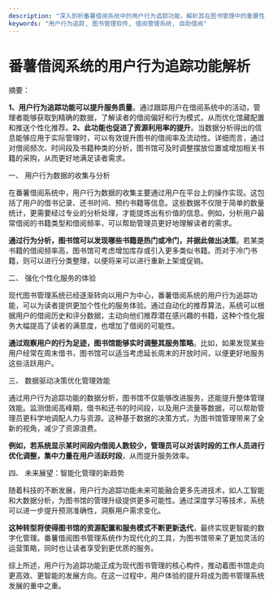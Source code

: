 ```yaml
---
description: "深入剖析番薯借阅系统中的用户行为追踪功能，解析其在图书管理中的重要性与应用。"
keywords: "用户行为追踪, 图书管理软件, 借阅管理系统, 自助借阅"
---
```

# 番薯借阅系统的用户行为追踪功能解析

摘要：

**1、用户行为追踪功能可以提升服务质量**。通过跟踪用户在借阅系统中的活动，管理者能够获取到精确的数据，了解读者的借阅偏好和行为模式，从而优化馆藏配置和推送个性化推荐。**2、此功能也促进了资源利用率的提升**。当数据分析得出的信息能够应用于实际管理时，可以有效提升图书的借阅率及流动性。详细而言，通过对借阅频次、时间段及书籍种类的分析，图书馆可及时调整摆放位置或增加相关书籍的采购，从而更好地满足读者需求。

一、 用户行为数据的收集与分析

在番薯借阅系统中，用户行为数据的收集主要通过用户在平台上的操作实现。这包括了用户的借书记录、还书时间、预约书籍等信息。这些数据不仅限于简单的数量统计，更需要经过专业的分析处理，才能提炼出有价值的信息。例如，分析用户最常借阅的书籍类型和借阅频率，可以帮助管理员更好地理解读者的需求。

**通过行为分析，图书馆可以发现哪些书籍是热门或冷门，并据此做出决策**。若某类书籍的借阅频率高，图书馆可考虑增加库存或引入更多类似书籍。而对于冷门书籍，则可以进行分类整理，以便将来可以进行重新上架或促销。

二、 强化个性化服务的体验

现代图书管理系统已经逐渐转向以用户为中心，番薯借阅系统的用户行为追踪功能，可以为读者提供更加个性化的服务体验。通过自动化的推荐算法，系统可以根据用户的借阅历史和评分数据，主动向他们推荐潜在感兴趣的书籍，这种个性化服务大幅提高了读者的满意度，也增加了借阅的可能性。

**通过观察用户的行为足迹，图书馆能够实时调整其服务策略**。比如，如果发现某些用户经常在周末借书，图书馆可以适当考虑延长周末的开放时间，以便更好地服务这些活跃用户。

三、 数据驱动决策优化管理效能

通过用户行为追踪功能的数据分析，图书馆不仅能够改进服务，还能提升整体管理效能。监测借阅高峰期，借书和还书的时间段，以及用户流量等数据，可以帮助管理员更科学地调配人力与资源。这种基于数据的决策方式，为图书馆管理带来了全新的视角，减少了资源浪费。

**例如，若系统显示某时间段内借阅人数较少，管理员可以对该时段的工作人员进行优化调整，集中力量在用户活跃时段**，从而提升服务效率。

四、 未来展望：智能化管理的新趋势

随着科技的不断发展，用户行为追踪功能未来可能融合更多先进技术，如人工智能和大数据分析，为图书馆的管理升级提供更多可能性。通过深度学习等技术，系统可以进一步提升预测准确性，洞察用户需求变化。

**这种转型将使得图书馆的资源配置和服务模式不断更新迭代**，最终实现更智能的数字化管理。番薯借阅图书管理系统作为现代化的工具，为图书馆带来了更加灵活的运营策略，同时也让读者享受到更优质的服务。

综上所述，用户行为追踪功能正成为现代图书管理的核心构件，推动着图书馆走向更高效、更智能的发展方向。在这一过程中，用户体验的提升将成为图书管理系统发展的重中之重。

